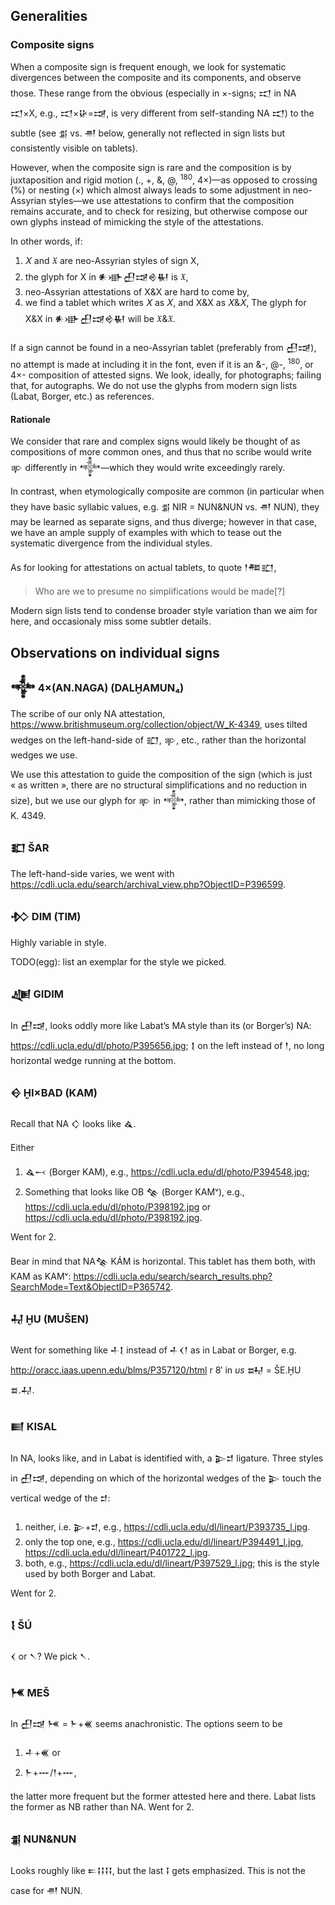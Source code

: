 ## Generalities

### Composite signs

When a composite sign is frequent enough, we look for systematic divergences between the composite and its
components, and observe those.  These range from the obvious (especially in ×-signs; 𒀊 in NA 𒀊×X, e.g.,
𒀊×𒄩=𒀏, is very different from self-standing NA 𒀊) to the subtle (see 𒉪 vs. 𒉣 below, generally not
reflected in sign lists but consistently visible on tablets).

However, when the composite sign is rare and the composition is by juxtaposition and rigid motion
(., +, &, @, <sup>180</sup>, 4×)—as opposed to crossing (%) or nesting (×) which almost always leads to
some adjustment in neo-Assyrian styles—we use attestations to confirm that the composition remains accurate,
and to check for resizing, but otherwise compose our own glyphs instead of mimicking the style of the
attestations.

In other words, if:
1. 𝑋 and 𝔛 are neo-Assyrian styles of sign X,
2. the glyph for X in 𒀭𒀝𒌷𒀏𒄴𒈽 is 𝔛,
3. neo-Assyrian attestations of X&X are hard to come by,
4. we find a tablet which writes 𝑋 as 𝑋, and X&X as 𝑋&𝑋,
The glyph for X&X in 𒀭𒀝𒌷𒀏𒄴𒈽 will be 𝔛&𝔛.

If a sign cannot be found in a neo-Assyrian tablet (preferably from 𒌷𒀏), no attempt is made at including
it in the font, even if it is an &-, @-, <sup>180</sup>, or 4×- composition of attested signs.  We look, ideally,
for photographs; failing that, for autographs.
We do not use the glyphs from modern sign lists (Labat, Borger, etc.) as references.

#### Rationale

We consider that rare and complex signs would likely be thought of as compositions of more common ones, and thus
that no scribe would write 𒉀 differently in 𒀱—which they would write exceedingly rarely.

In contrast, when etymologically composite are common (in particular when they have basic syllabic values, e.g.
𒉪 NIR = NUN&NUN vs. 𒉣 NUN), they may be learned as separate signs, and thus diverge; however in that case,
we have an ample supply of examples with which to tease out the systematic divergence from the individual styles.

As for looking for attestations on actual tablets, to quote 𒁹𒍣𒊬,
> Who are we to presume no simplifications would be made[?]

Modern sign lists tend to condense broader style variation than we aim for here, and occasionaly miss some subtler
details.

## Observations on individual signs

### 𒀱 4×(AN.NAGA) (DALḪAMUN₄)

The scribe of our only NA attestation, https://www.britishmuseum.org/collection/object/W_K-4349,
uses tilted wedges on the left-hand-side of 𒊬, 𒉀, etc., rather than the horizontal wedges we use.

We use this attestation to guide the composition of the sign (which is just « as written », there are no
structural simplifications and no reduction in size), but we use our glyph for 𒉀 in 𒀱, rather than
mimicking those of K. 4349.

### 𒊬 ŠAR

The left-hand-side varies, we went with https://cdli.ucla.edu/search/archival_view.php?ObjectID=P396599.

### 𒁴 DIM (TIM)

Highly variable in style.

TODO(egg): list an exemplar for the style we picked.

### 𒄇 GIDIM

In 𒌷𒀏, looks oddly more like Labat’s MA style than its (or Borger’s) NA: https://cdli.ucla.edu/dl/photo/P395656.jpg; 𒋙 on the left instead of 𒁹, no long horizontal wedge running at the bottom.

### 𒄰 ḪI×BAD (KAM)

Recall that NA 𒄭 looks like 𒎗.

Either
1. 𒎗𒁁 (Borger KAM), e.g., https://cdli.ucla.edu/dl/photo/P394548.jpg;
2. Something that looks like OB 𒆚 (Borger KAMᵛ), e.g., https://cdli.ucla.edu/dl/photo/P398192.jpg or https://cdli.ucla.edu/dl/photo/P398192.jpg.

Went for 2.

Bear in mind that NA𒆚 KÁM is horizontal. This tablet has them both, with KAM as KAMᵛ: https://cdli.ucla.edu/search/search_results.php?SearchMode=Text&ObjectID=P365742.

### 𒄷 ḪU (MUŠEN)

Went for something like 𒈦𒋙 instead of 𒈦𒌋𒁹 as in Labat or Borger, e.g. http://oracc.iaas.upenn.edu/blms/P357120/html r 8′ in *us* 𒊻 = ŠE.ḪU 𒊺.𒄷.

### 𒆦 KISAL

In NA, looks like, and in Labat is identified with, a 𒉌𒄑 ligature.  Three styles in 𒌷𒀏, depending on which of the horizontal wedges of the 𒉌 touch the vertical wedge of the 𒄑:
1. neither, i.e. 𒉌+𒄑, e.g., https://cdli.ucla.edu/dl/lineart/P393735_l.jpg.
2. only the top one, e.g., https://cdli.ucla.edu/dl/lineart/P394491_l.jpg, https://cdli.ucla.edu/dl/lineart/P401722_l.jpg.
3. both, e.g., https://cdli.ucla.edu/dl/lineart/P397529_l.jpg; this is the style used by both Borger and Labat.

Went for 2.

### 𒋙 ŠÚ

𒌋 or 𒀹? We pick 𒀹.

### 𒎌 MEŠ

In 𒌷𒀏 𒎌 = 𒈨+𒌍 seems anachronistic. 
The options seem to be 
1. 𒈦+𒌍 or
2. 𒈨+𒐁/𒁹+𒐁,

the latter more frequent but the former attested here and there. Labat lists the former as NB rather than NA. Went for 2.

### 𒉪 NUN&NUN

Looks roughly like 𒋰𒑖𒑖𒑖𒑖, but the last 𒑖 gets emphasized. This is not the case for 𒉣 NUN.

